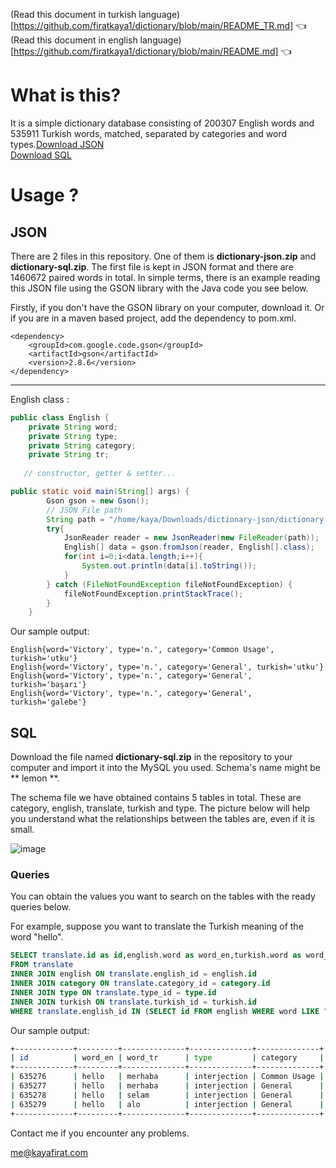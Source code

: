 (Read this document in turkish language)[https://github.com/firatkaya1/dictionary/blob/main/README_TR.md] :point_left:  
(Read this document in english language)[https://github.com/firatkaya1/dictionary/blob/main/README.md] :point_left:  


# What is this?
It is a simple dictionary database consisting of 200307 English words and 535911 Turkish words, matched, separated by categories and word types.[Download JSON](https://raw.githubusercontent.com/firatkaya1/dictionary/main/dictionary-json.zip)    
[Download SQL](https://raw.githubusercontent.com/firatkaya1/dictionary/main/dictionary-sql.zip)   
# Usage ? 
## JSON 
There are 2 files in this repository. One of them is **dictionary-json.zip** and **dictionary-sql.zip**. The first file is kept in JSON format and there are 1460672 paired words in total. In simple terms, there is an example reading this JSON file using the GSON library with the Java code you see below.   

Firstly, if you don't have the GSON library on your computer, download it. Or if you are in a maven based project, add the dependency to pom.xml.

```
<dependency>
    <groupId>com.google.code.gson</groupId>
    <artifactId>gson</artifactId>
    <version>2.8.6</version>
</dependency>
```
---
English class :   
```java
public class English {
    private String word;
    private String type;
    private String category;
    private String tr;
    
   // constructor, getter & setter...
```

```java
public static void main(String[] args) {
        Gson gson = new Gson();
        // JSON File path
        String path = "/home/kaya/Downloads/dictionary-json/dictionary.json";
        try{
            JsonReader reader = new JsonReader(new FileReader(path));
            English[] data = gson.fromJson(reader, English[].class);
            for(int i=0;i<data.length;i++){
                System.out.println(data[i].toString());
            }
        } catch (FileNotFoundException fileNotFoundException) {
            fileNotFoundException.printStackTrace();
        }
    }
```
Our sample output:
```
English{word='Victory', type='n.', category='Common Usage', turkish='utku'}
English{word='Victory', type='n.', category='General', turkish='utku'}
English{word='Victory', type='n.', category='General', turkish='başarı'}
English{word='Victory', type='n.', category='General', turkish='galebe'}
```

## SQL
Download the file named **dictionary-sql.zip** in the repository to your computer and import it into the MySQL you used. Schema's name might be ** lemon **.  

The schema file we have obtained contains 5 tables in total. These are category, english, translate, turkish and type. The picture below will help you understand what the relationships between the tables are, even if it is small.

![image](https://raw.githubusercontent.com/firatkaya1/dictionary/main/database.png)

### Queries

You can obtain the values you want to search on the tables with the ready queries below.   

For example, suppose you want to translate the Turkish meaning of the word "hello".
```sql
SELECT translate.id as id,english.word as word_en,turkish.word as word_tr,type.name as type,category.name as category    
FROM translate     
INNER JOIN english ON translate.english_id = english.id    
INNER JOIN category ON translate.category_id = category.id    
INNER JOIN type ON translate.type_id = type.id    
INNER JOIN turkish ON translate.turkish_id = turkish.id    
WHERE translate.english_id IN (SELECT id FROM english WHERE word LIKE "hello");
```
Our sample output:

```sh
+-------------+---------+--------------+--------------+--------------+
| id          | word_en | word_tr      | type         | category     |
+-------------+---------+--------------+--------------+--------------+
| 635276      | hello   | merhaba      | interjection | Common Usage | 
| 635277      | hello   | merhaba      | interjection | General      | 
| 635278      | hello   | selam        | interjection | General      | 
| 635279      | hello   | alo          | interjection | General      | 
+-------------+---------+--------------+--------------+--------------+
```
Contact me if you encounter any problems.

[me@kayafirat.com](mailto:me@kayafirat.com?subject=[GitHub]%20dictionary)

